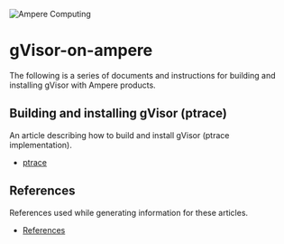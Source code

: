 ![Ampere Computing](https://avatars2.githubusercontent.com/u/34519842?s=400&u=1d29afaac44f477cbb0226139ec83f73faefe154&v=4)

# gVisor-on-ampere

The following is a series of documents and instructions for building and installing gVisor with Ampere products.


## Building and installing  gVisor (ptrace)

An article describing how to build and install gVisor (ptrace implementation).
* [ptrace](PTRACE.md)

## References

References used while generating information for these articles.

* [References](References.md)
